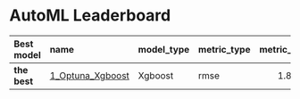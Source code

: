 # AutoML Leaderboard

| Best model   | name                                           | model_type   | metric_type   |   metric_value |   train_time |
|:-------------|:-----------------------------------------------|:-------------|:--------------|---------------:|-------------:|
| **the best** | [1_Optuna_Xgboost](1_Optuna_Xgboost/README.md) | Xgboost      | rmse          |        1.83503 |      2021.68 |